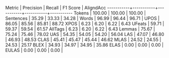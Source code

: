 Metric     | Precision |    Recall |  F1 Score | AligndAcc
-----------+-----------+-----------+-----------+-----------
Tokens     |    100.00 |    100.00 |    100.00 |
Sentences  |     35.29 |     33.33 |     34.28 |
Words      |     96.99 |     96.44 |     96.71 |
UPOS       |     86.05 |     85.56 |     85.81 |     88.72
XPOS       |      6.23 |      6.20 |      6.22 |      6.43
UFeats     |     59.71 |     59.37 |     59.54 |     61.57
AllTags    |      6.23 |      6.20 |      6.22 |      6.43
Lemmas     |     75.67 |     75.24 |     75.46 |     78.02
UAS        |     54.35 |     54.05 |     54.20 |     56.04
LAS        |     47.07 |     46.80 |     46.93 |     48.53
CLAS       |     45.41 |     45.47 |     45.44 |     46.62
MLAS       |     24.52 |     24.55 |     24.53 |     25.17
BLEX       |     34.93 |     34.97 |     34.95 |     35.86
ELAS       |      0.00 |      0.00 |      0.00 |
EULAS      |      0.00 |      0.00 |      0.00 |

